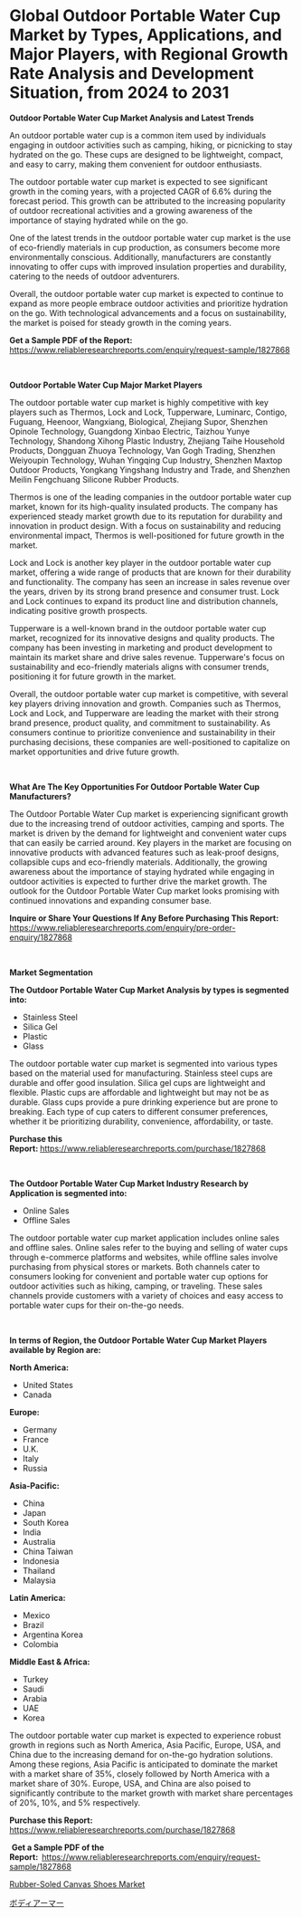 <p><h1>Global Outdoor Portable Water Cup Market by Types, Applications, and Major Players, with Regional Growth Rate Analysis and Development Situation, from 2024 to 2031</h1></p><p><strong>Outdoor Portable Water Cup Market Analysis and Latest Trends</strong></p>
<p><p>An outdoor portable water cup is a common item used by individuals engaging in outdoor activities such as camping, hiking, or picnicking to stay hydrated on the go. These cups are designed to be lightweight, compact, and easy to carry, making them convenient for outdoor enthusiasts.</p><p>The outdoor portable water cup market is expected to see significant growth in the coming years, with a projected CAGR of 6.6% during the forecast period. This growth can be attributed to the increasing popularity of outdoor recreational activities and a growing awareness of the importance of staying hydrated while on the go.</p><p>One of the latest trends in the outdoor portable water cup market is the use of eco-friendly materials in cup production, as consumers become more environmentally conscious. Additionally, manufacturers are constantly innovating to offer cups with improved insulation properties and durability, catering to the needs of outdoor adventurers.</p><p>Overall, the outdoor portable water cup market is expected to continue to expand as more people embrace outdoor activities and prioritize hydration on the go. With technological advancements and a focus on sustainability, the market is poised for steady growth in the coming years.</p></p>
<p><strong>Get a Sample PDF of the Report:&nbsp;</strong> <a href="https://www.reliableresearchreports.com/enquiry/request-sample/1827868">https://www.reliableresearchreports.com/enquiry/request-sample/1827868</a></p>
<p>&nbsp;</p>
<p><strong>Outdoor Portable Water Cup Major Market Players</strong></p>
<p><p>The outdoor portable water cup market is highly competitive with key players such as Thermos, Lock and Lock, Tupperware, Luminarc, Contigo, Fuguang, Heenoor, Wangxiang, Biological, Zhejiang Supor, Shenzhen Opinole Technology, Guangdong Xinbao Electric, Taizhou Yunye Technology, Shandong Xihong Plastic Industry, Zhejiang Taihe Household Products, Dongguan Zhuoya Technology, Van Gogh Trading, Shenzhen Weiyoupin Technology, Wuhan Yingqing Cup Industry, Shenzhen Maxtop Outdoor Products, Yongkang Yingshang Industry and Trade, and Shenzhen Meilin Fengchuang Silicone Rubber Products.</p><p>Thermos is one of the leading companies in the outdoor portable water cup market, known for its high-quality insulated products. The company has experienced steady market growth due to its reputation for durability and innovation in product design. With a focus on sustainability and reducing environmental impact, Thermos is well-positioned for future growth in the market.</p><p>Lock and Lock is another key player in the outdoor portable water cup market, offering a wide range of products that are known for their durability and functionality. The company has seen an increase in sales revenue over the years, driven by its strong brand presence and consumer trust. Lock and Lock continues to expand its product line and distribution channels, indicating positive growth prospects.</p><p>Tupperware is a well-known brand in the outdoor portable water cup market, recognized for its innovative designs and quality products. The company has been investing in marketing and product development to maintain its market share and drive sales revenue. Tupperware's focus on sustainability and eco-friendly materials aligns with consumer trends, positioning it for future growth in the market.</p><p>Overall, the outdoor portable water cup market is competitive, with several key players driving innovation and growth. Companies such as Thermos, Lock and Lock, and Tupperware are leading the market with their strong brand presence, product quality, and commitment to sustainability. As consumers continue to prioritize convenience and sustainability in their purchasing decisions, these companies are well-positioned to capitalize on market opportunities and drive future growth.</p></p>
<p>&nbsp;</p>
<p><strong>What Are The Key Opportunities For Outdoor Portable Water Cup Manufacturers?</strong></p>
<p><p>The Outdoor Portable Water Cup market is experiencing significant growth due to the increasing trend of outdoor activities, camping and sports. The market is driven by the demand for lightweight and convenient water cups that can easily be carried around. Key players in the market are focusing on innovative products with advanced features such as leak-proof designs, collapsible cups and eco-friendly materials. Additionally, the growing awareness about the importance of staying hydrated while engaging in outdoor activities is expected to further drive the market growth. The outlook for the Outdoor Portable Water Cup market looks promising with continued innovations and expanding consumer base.</p></p>
<p><strong>Inquire or Share Your Questions If Any Before Purchasing This Report:</strong> <a href="https://www.reliableresearchreports.com/enquiry/pre-order-enquiry/1827868">https://www.reliableresearchreports.com/enquiry/pre-order-enquiry/1827868</a></p>
<p>&nbsp;</p>
<p><strong>Market Segmentation</strong></p>
<p><strong>The Outdoor Portable Water Cup Market Analysis by types is segmented into:</strong></p>
<p><ul><li>Stainless Steel</li><li>Silica Gel</li><li>Plastic</li><li>Glass</li></ul></p>
<p><p>The outdoor portable water cup market is segmented into various types based on the material used for manufacturing. Stainless steel cups are durable and offer good insulation. Silica gel cups are lightweight and flexible. Plastic cups are affordable and lightweight but may not be as durable. Glass cups provide a pure drinking experience but are prone to breaking. Each type of cup caters to different consumer preferences, whether it be prioritizing durability, convenience, affordability, or taste.</p></p>
<p><strong>Purchase this Report:&nbsp;</strong><a href="https://www.reliableresearchreports.com/purchase/1827868">https://www.reliableresearchreports.com/purchase/1827868</a></p>
<p>&nbsp;</p>
<p><strong>The Outdoor Portable Water Cup Market Industry Research by Application is segmented into:</strong></p>
<p><ul><li>Online Sales</li><li>Offline Sales</li></ul></p>
<p><p>The outdoor portable water cup market application includes online sales and offline sales. Online sales refer to the buying and selling of water cups through e-commerce platforms and websites, while offline sales involve purchasing from physical stores or markets. Both channels cater to consumers looking for convenient and portable water cup options for outdoor activities such as hiking, camping, or traveling. These sales channels provide customers with a variety of choices and easy access to portable water cups for their on-the-go needs.</p></p>
<p>&nbsp;</p>
<p><strong>In terms of Region, the Outdoor Portable Water Cup Market Players available by Region are:</strong></p>
<p>
    <p> <strong> North America: </strong>
        <ul>
            <li>United States</li>
            <li>Canada</li>
        </ul>
        </p> 
    <p> <strong> Europe: </strong>
        <ul>
            <li>Germany</li>
            <li>France</li>
            <li>U.K.</li>
            <li>Italy</li>
            <li>Russia</li>
        </ul>
        </p> 
    <p> <strong> Asia-Pacific: </strong>
        <ul>
            <li>China</li>
            <li>Japan</li>
            <li>South Korea</li>
            <li>India</li>
            <li>Australia</li>
            <li>China Taiwan</li>
            <li>Indonesia</li>
            <li>Thailand</li>
            <li>Malaysia</li>
        </ul>
        </p> 
    <p> <strong> Latin America: </strong>
        <ul>
            <li>Mexico</li>
            <li>Brazil</li>
            <li>Argentina Korea</li>
            <li>Colombia</li>
        </ul>
        </p> 
    <p> <strong> Middle East & Africa: </strong>
        <ul>
            <li>Turkey</li>
            <li>Saudi</li>
            <li>Arabia</li>
            <li>UAE</li>
            <li>Korea</li>
        </ul>
    </p>
    </p>
<p><p>The outdoor portable water cup market is expected to experience robust growth in regions such as North America, Asia Pacific, Europe, USA, and China due to the increasing demand for on-the-go hydration solutions. Among these regions, Asia Pacific is anticipated to dominate the market with a market share of 35%, closely followed by North America with a market share of 30%. Europe, USA, and China are also poised to significantly contribute to the market growth with market share percentages of 20%, 10%, and 5% respectively.</p></p>
<p><strong>Purchase this Report: </strong><a href="https://www.reliableresearchreports.com/purchase/1827868">https://www.reliableresearchreports.com/purchase/1827868</a></p>
<p>&nbsp;<strong>Get a Sample PDF of the Report:&nbsp;&nbsp;</strong><a href="https://www.reliableresearchreports.com/enquiry/request-sample/1827868">https://www.reliableresearchreports.com/enquiry/request-sample/1827868</a></p>
<p><strong></strong></p>
<p><p><a href="https://github.com/WillieWoodard/Market-Research-Report-List-4/blob/main/rubber-soled-canvas-shoes-market.md">Rubber-Soled Canvas Shoes Market</a></p><p><a href="https://github.com/oafhukehf4709715/Market-Research-Report-List-1/blob/main/97003697493.md">ボディアーマー</a></p></p>